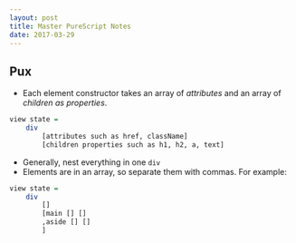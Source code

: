 ```yaml
---
layout: post
title: Master PureScript Notes
date: 2017-03-29
---
```

## Pux
- Each element constructor takes an array of *attributes* and an array of *children as properties*.
```purescript
view state = 
    div
        [attributes such as href, className]
        [children properties such as h1, h2, a, text]
```
- Generally, nest everything in one `div`
- Elements are in an array, so separate them with commas. For example:
```purescript
view state =
    div
        []
        [main [] []
        ,aside [] []
        ]
```